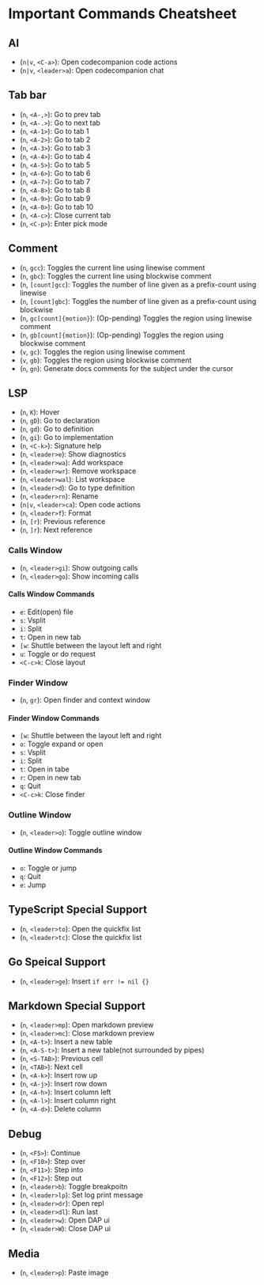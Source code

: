 # Important Commands Cheatsheet

## AI

- (`n|v`, `<C-a>`): Open codecompanion code actions
- (`n|v`, `<leader>a`): Open codecompanion chat

## Tab bar

- (`n`, `<A-,>`): Go to prev tab
- (`n`, `<A-.>`): Go to next tab
- (`n`, `<A-1>`): Go to tab 1
- (`n`, `<A-2>`): Go to tab 2
- (`n`, `<A-3>`): Go to tab 3
- (`n`, `<A-4>`): Go to tab 4
- (`n`, `<A-5>`): Go to tab 5
- (`n`, `<A-6>`): Go to tab 6
- (`n`, `<A-7>`): Go to tab 7
- (`n`, `<A-8>`): Go to tab 8
- (`n`, `<A-9>`): Go to tab 9
- (`n`, `<A-0>`): Go to tab 10
- (`n`, `<A-c>`): Close current tab
- (`n`, `<C-p>`): Enter pick mode

## Comment

- (`n`, `gcc`): Toggles the current line using linewise comment
- (`n`, `gbc`): Toggles the current line using blockwise comment
- (`n`, `[count]gcc`): Toggles the number of line given as a prefix-count using linewise
- (`n`, `[count]gbc`): Toggles the number of line given as a prefix-count using blockwise
- (`n`, `gc[count]{motion}`): (Op-pending) Toggles the region using linewise comment
- (`n`, `gb[count]{motion}`): (Op-pending) Toggles the region using blockwise comment
- (`v`, `gc`): Toggles the region using linewise comment
- (`v`, `gb`): Toggles the region using blockwise comment
- (`n`, `gn`): Generate docs comments for the subject under the cursor

## LSP

- (`n`, `K`): Hover
- (`n`, `gD`): Go to declaration
- (`n`, `gd`): Go to definition
- (`n`, `gi`): Go to implementation
- (`n`, `<C-k>`): Signature help
- (`n`, `<leader>e`): Show diagnostics
- (`n`, `<leader>wa`): Add workspace
- (`n`, `<leader>wr`): Remove workspace
- (`n`, `<leader>wal`): List workspace
- (`n`, `<leader>d`): Go to type definition
- (`n`, `<leader>rn`): Rename
- (`n|v`, `<leader>ca`): Open code actions
- (`n`, `<leader>f`): Format
- (`n`, `[r`): Previous reference
- (`n`, `]r`): Next reference

### Calls Window

- (`n`, `<leader>gi`): Show outgoing calls
- (`n`, `<leader>go`): Show incoming calls

#### Calls Window Commands

- `e`: Edit(open) file
- `s`: Vsplit
- `i`: Split
- `t`: Open in new tab
- `[w`: Shuttle between the layout left and right
- `u`: Toggle or do request
- `<C-c>k`: Close layout

### Finder Window

- (`n`, `gr`): Open finder and context window

#### Finder Window Commands

- `[w`: Shuttle between the layout left and right
- `o`: Toggle expand or open
- `s`: Vsplit
- `i`: Split
- `t`: Open in tabe
- `r`: Open in new tab
- `q`: Quit
- `<C-c>k`: Close finder

### Outline Window

- (`n`, `<leader>o`): Toggle outline window

#### Outline Window Commands

- `o`: Toggle or jump
- `q`: Quit
- `e`: Jump

## TypeScript Special Support

- (`n`, `<leader>to`): Open the quickfix list
- (`n`, `<leader>tc`): Close the quickfix list

## Go Speical Support

- (`n`, `<leader>ge`): Insert `if err != nil {}`

## Markdown Special Support

- (`n`, `<leader>mp`): Open markdown preview
- (`n`, `<leader>mc`): Close markdown preview
- (`n`, `<A-t>`): Insert a new table
- (`n`, `<A-S-t>`): Insert a new table(not surrounded by pipes)
- (`n`, `<S-TAB>`): Previous cell
- (`n`, `<TAB>`): Next cell
- (`n`, `<A-k>`): Insert row up
- (`n`, `<A-j>`): Insert row down
- (`n`, `<A-h>`): Insert column left
- (`n`, `<A-l>`): Insert column right
- (`n`, `<A-d>`): Delete column

## Debug

- (`n`, `<F5>`): Continue
- (`n`, `<F10>`): Step over
- (`n`, `<F11>`): Step into
- (`n`, `<F12>`): Step out
- (`n`, `<leader>b`): Toggle breakpoitn
- (`n`, `<leader>lp`): Set log print message
- (`n`, `<leader>dr`): Open repl
- (`n`, `<leader>dl`): Run last
- (`n`, `<leader>w`): Open DAP ui
- (`n`, `<leader>W`): Close DAP ui

## Media

- (`n`, `<leader>p`): Paste image
